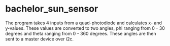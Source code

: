 # bachelor_sun_sensor

The program takes 4 inputs from a quad-photodiode and calculates x- and y-values. These values are converted to two angles, phi ranging from 0 - 30 degrees and theta ranging from 0 - 360 degrees. These angles are then sent to a master device over i2c.

